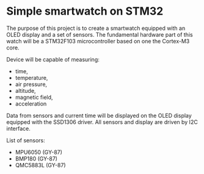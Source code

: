 # Simple smartwatch on STM32

The purpose of this project is to create a smartwatch equipped with an OLED display and a set of sensors. The fundamental hardware part of this watch will be a STM32F103 microcontroller based on one the Cortex-M3 core.

Device will be capable of measuring:
- time,
- temperature,
- air pressure,
- altitude,
- magnetic field,
- acceleration


Data from sensors and current time will be displayed on the OLED display equipped with the SSD1306 driver. All sensors and display are driven by I2C interface.

List of sensors:
- MPU6050 (GY-87)
- BMP180 (GY-87)
- QMC5883L (GY-87)
